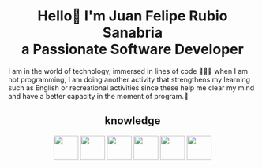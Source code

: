<h1 align="center">Hello👋 I'm Juan Felipe Rubio Sanabria <br> a Passionate Software Developer </h1>

I am in the world of technology, immersed in lines of code 👨🏻‍🚀 when I am not programming, I am doing another activity that strengthens my learning such as English or recreational activities since these help me clear my mind and have a better capacity in the moment of program.📱

<!DOCTYPE html>
<html lang="en">
<head>
    <meta charset="UTF-8">
    <meta name="viewport" content="width=device-width, initial-scale=1.0">
</head>
<body>
    <h2 align="center">knowledge</h2>
<p align="center">
  <img src="https://cdn3.iconfinder.com/data/icons/logos-and-brands-adobe/512/267_Python-512.png" width="50" height="50">
  <img src="https://upload.wikimedia.org/wikipedia/commons/thumb/3/38/HTML5_Badge.svg/2048px-HTML5_Badge.svg.png" width="50" height="50">
  <img src="https://upload.wikimedia.org/wikipedia/commons/thumb/6/62/CSS3_logo.svg/800px-CSS3_logo.svg.png" width="50" height="50">
  <img src="https://e7.pngegg.com/pngimages/602/440/png-clipart-javascript-open-logo-number-js-angle-text.png" width="50" height="50">
  <img src="https://victorroblesweb.es/wp-content/uploads/2018/04/git.png" width="50" height="50">    
    <img src="![image](https://github.com/RubioJuan/RubioJuan/assets/152001380/682b987b-2a67-45ce-882b-9aa8c5742c49)" width="50" height="50">    
</p>

</body>
</html>
<!--
**RubioJuan/RubioJuan** is a ✨ _special_ ✨ repository because its `README.md` (this file) appears on your GitHub profile.

Here are some ideas to get you started:

- 🔭 I’m currently working on ...
- 🌱 I’m currently learning ...
- 👯 I’m looking to collaborate on ...
- 🤔 I’m looking for help with ...
- 💬 Ask me about ...
- 📫 How to reach me: ...
- 😄 Pronouns: ...
- ⚡ Fun fact: ...
-->
